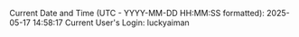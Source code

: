 Current Date and Time (UTC - YYYY-MM-DD HH:MM:SS formatted): 2025-05-17 14:58:17
Current User's Login: luckyaiman
